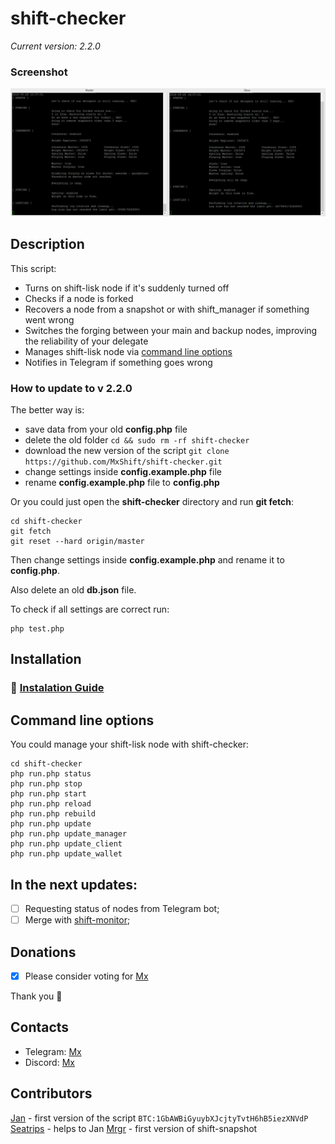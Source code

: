 # shift-checker
*Current version: 2.2.0*

### Screenshot
![VPS logs](https://github.com/MxShift/shift-checker/blob/master/logs/screenshot.png)

## Description

This script:

- Turns on shift-lisk node if it's suddenly turned off
- Checks if a node is forked
- Recovers a node from a snapshot or with shift_manager if something went wrong
- Switches the forging between your main and backup nodes, improving the reliability of your delegate
- Manages shift-lisk node via [command line options](#command-line-options)
- Notifies in Telegram if something goes wrong

### How to update to v 2.2.0

The better way is: 
* save data from your old **config.php** file
* delete the old folder `cd && sudo rm -rf shift-checker`
* download the new version of the script `git clone https://github.com/MxShift/shift-checker.git`
* change settings inside **config.example.php** file
* rename **config.example.php** file to **config.php**

Or you could just open the **shift-checker** directory and run **git fetch**:
```
cd shift-checker
git fetch
git reset --hard origin/master
```

Then change settings inside **config.example.php** and rename it to **config.php**.

Also delete an old **db.json** file.

To check if all settings are correct run:

```
php test.php
```


## Installation

### :page_with_curl: [Instalation Guide](https://github.com/MxShift/shift-checker/blob/master/INSTALL.md)

## Command line options

You could manage your shift-lisk node with shift-checker:

```
cd shift-checker
php run.php status
php run.php stop
php run.php start
php run.php reload
php run.php rebuild
php run.php update
php run.php update_manager
php run.php update_client
php run.php update_wallet
```

## In the next updates:
- [ ] Requesting status of nodes from Telegram bot;
- [ ] Merge with [shift-monitor](https://github.com/MxShift/shift-monitor);

## Donations

- [x] Please consider voting for [Mx](https://explorer.shiftnrg.org/delegate/4446910057799968777S)

Thank you :tada:

## Contacts
* Telegram: [Mx](https://t.me/voteformx)
* Discord: [Mx](https://discordapp.com/invite/fgzxABX)

## Contributors
[Jan](https://t.me/@jeeweevee) - first version of the script `BTC:1GbAWBiGyuybXJcjtyTvtH6hB5iezXNVdP`
[Seatrips](https://twitter.com/seatrips) - helps to Jan
[Mrgr](https://github.com/mrgrshift) - first version of shift-snapshot